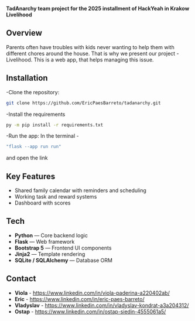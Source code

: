 **TadAnarchy team project for the 2025 installment of HackYeah in Krakow**
**Livelihood**

## Overview
Parents often have troubles with kids never wanting to help them with different chores around the house. That is why we present our project - Livelihood. This is a web app, that helps managing this issue. 

## Installation
-Clone the repository:
```bash
git clone https://github.com/EricPaesBarreto/tadanarchy.git
```

-Install the requirements
```bash
py -m pip install -r requirements.txt
```

-Run the app:
In the terminal - 
```bash
"flask --app run run"
```
and open the link

## Key Features
- Shared family calendar with reminders and scheduling
- Working task and reward systems
- Dashboard with scores

## Tech
- **Python** — Core backend logic
- **Flask** — Web framework
- **Bootstrap 5** — Frontend UI components
- **Jinja2** — Template rendering
- **SQLite / SQLAlchemy** — Database ORM

## Contact
- **Viola** - https://www.linkedin.com/in/viola-paderina-a220402ab/
- **Eric** - https://www.linkedin.com/in/eric-paes-barreto/
- **Vladyslav** - https://www.linkedin.com/in/vladyslav-kondrat-a3a204312/
- **Ostap** - https://www.linkedin.com/in/ostap-siedin-4555061a5/
